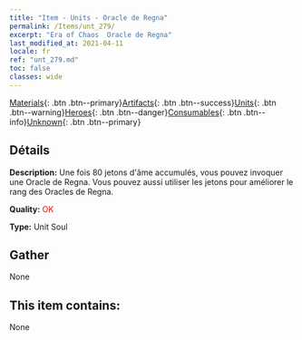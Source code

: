 ```yaml
---
title: "Item - Units - Oracle de Regna"
permalink: /Items/unt_279/
excerpt: "Era of Chaos  Oracle de Regna"
last_modified_at: 2021-04-11
locale: fr
ref: "unt_279.md"
toc: false
classes: wide
---
```

 [Materials](/fr/Items/){: .btn .btn--primary}[Artifacts](/fr/Items/Artifacts/){: .btn .btn--success}[Units](/fr/Items/Units/){: .btn .btn--warning}[Heroes](/fr/Items/Heroes/){: .btn .btn--danger}[Consumables](/fr/Items/Consumables/){: .btn .btn--info}[Unknown](/fr/Items/Unknown/){: .btn .btn--primary}

## Détails
 **Description:** Une fois 80 jetons d'âme accumulés, vous pouvez invoquer une Oracle de Regna. Vous pouvez aussi utiliser les jetons pour améliorer le rang des Oracles de Regna.

 **Quality:** <span style="color: #FF0000">OK</span>

 **Type:** Unit Soul

## Gather

  None

## This item contains:

  None

